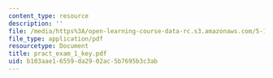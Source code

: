 ```yaml
---
content_type: resource
description: ''
file: /media/https%3A/open-learning-course-data-rc.s3.amazonaws.com/5-13-organic-chemistry-ii-fall-2006/b103aae16559da2902ac5b7695b3c3ab_pract_exam_1_key.pdf
file_type: application/pdf
resourcetype: Document
title: pract_exam_1_key.pdf
uid: b103aae1-6559-da29-02ac-5b7695b3c3ab
---
```

